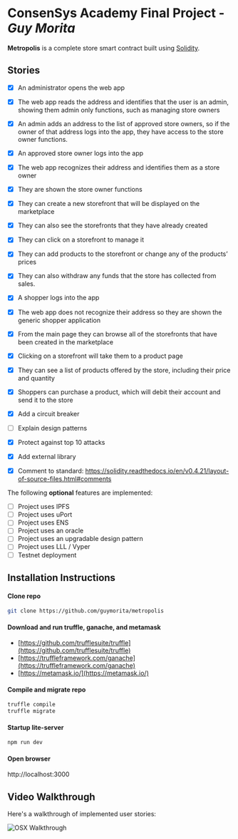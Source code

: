 # ConsenSys Academy Final Project - *Guy Morita*

**Metropolis** is a complete store smart contract built using [Solidity](https://solidity.readthedocs.io/en/v0.4.24/).

## Stories

- [x] An administrator opens the web app
- [x] The web app reads the address and identifies that the user is an admin, showing them admin only functions, such as managing store owners
- [x] An admin adds an address to the list of approved store owners, so if the owner of that address logs into the app, they have access to the store owner functions.

- [x] An approved store owner logs into the app
- [x] The web app recognizes their address and identifies them as a store owner
- [x] They are shown the store owner functions
- [x] They can create a new storefront that will be displayed on the marketplace
- [x] They can also see the storefronts that they have already created
- [x] They can click on a storefront to manage it
- [x] They can add products to the storefront or change any of the products’ prices
- [x] They can also withdraw any funds that the store has collected from sales.

- [x] A shopper logs into the app
- [x] The web app does not recognize their address so they are shown the generic shopper application
- [x] From the main page they can browse all of the storefronts that have been created in the marketplace
- [x] Clicking on a storefront will take them to a product page
- [x] They can see a list of products offered by the store, including their price and quantity
- [x] Shoppers can purchase a product, which will debit their account and send it to the store

- [x] Add a circuit breaker
- [ ] Explain design patterns
- [x] Protect against top 10 attacks
- [x] Add external library
- [x] Comment to standard: https://solidity.readthedocs.io/en/v0.4.21/layout-of-source-files.html#comments

The following **optional** features are implemented:

- [ ] Project uses IPFS
- [ ] Project uses uPort
- [ ] Project uses ENS
- [ ] Project uses an oracle
- [ ] Project uses an upgradable design pattern
- [ ] Project uses LLL / Vyper
- [ ] Testnet deployment

## Installation Instructions

#### Clone repo
``` bash
git clone https://github.com/guymorita/metropolis
```

#### Download and run truffle, ganache, and metamask
- [https://github.com/trufflesuite/truffle](https://github.com/trufflesuite/truffle)
- [https://truffleframework.com/ganache](https://truffleframework.com/ganache)
- [https://metamask.io/](https://metamask.io/)

#### Compile and migrate repo
``` bash
truffle compile
truffle migrate
```

#### Startup lite-server
``` bash
npm run dev
```

#### Open browser
http://localhost:3000

## Video Walkthrough

Here's a walkthrough of implemented user stories:

![OSX Walkthrough](zelda.gif)
